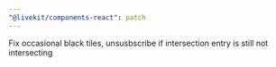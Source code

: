 ```yaml
---
"@livekit/components-react": patch
---
```


Fix occasional black tiles, unsusbscribe if intersection entry is still not intersecting
